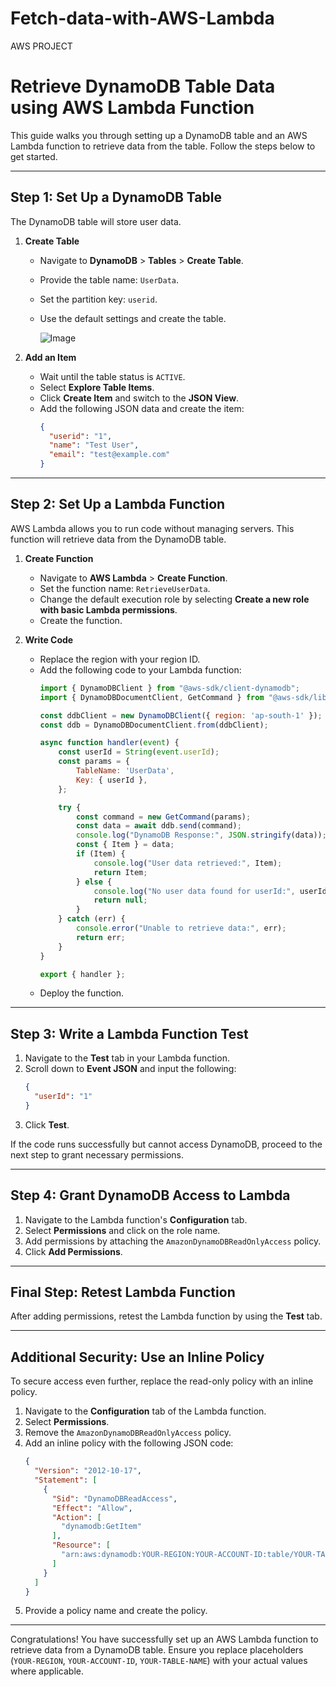 # Fetch-data-with-AWS-Lambda
AWS PROJECT

# Retrieve DynamoDB Table Data using AWS Lambda Function

This guide walks you through setting up a DynamoDB table and an AWS Lambda function to retrieve data from the table. Follow the steps below to get started.

---

## Step 1: Set Up a DynamoDB Table
The DynamoDB table will store user data.

1. **Create Table**
   - Navigate to **DynamoDB** > **Tables** > **Create Table**.
   - Provide the table name: `UserData`.
   - Set the partition key: `userid`.
   - Use the default settings and create the table.

     ![Image](https://github.com/user-attachments/assets/33a15f64-38b7-488d-bcc2-c76ecfd69266)

2. **Add an Item**
   - Wait until the table status is `ACTIVE`.
   - Select **Explore Table Items**.
   - Click **Create Item** and switch to the **JSON View**.
   - Add the following JSON data and create the item:
     ```json
     {
       "userid": "1",
       "name": "Test User",
       "email": "test@example.com"
     }
     ```

---

## Step 2: Set Up a Lambda Function
AWS Lambda allows you to run code without managing servers. This function will retrieve data from the DynamoDB table.

1. **Create Function**
   - Navigate to **AWS Lambda** > **Create Function**.
   - Set the function name: `RetrieveUserData`.
   - Change the default execution role by selecting **Create a new role with basic Lambda permissions**.
   - Create the function.

2. **Write Code**
   - Replace the region with your region ID.
   - Add the following code to your Lambda function:
     ```javascript
     import { DynamoDBClient } from "@aws-sdk/client-dynamodb";
     import { DynamoDBDocumentClient, GetCommand } from "@aws-sdk/lib-dynamodb";

     const ddbClient = new DynamoDBClient({ region: 'ap-south-1' });
     const ddb = DynamoDBDocumentClient.from(ddbClient);

     async function handler(event) {
         const userId = String(event.userId);
         const params = {
             TableName: 'UserData',
             Key: { userId },
         };

         try {
             const command = new GetCommand(params);
             const data = await ddb.send(command);
             console.log("DynamoDB Response:", JSON.stringify(data));
             const { Item } = data;
             if (Item) {
                 console.log("User data retrieved:", Item);
                 return Item;
             } else {
                 console.log("No user data found for userId:", userId);
                 return null;
             }
         } catch (err) {
             console.error("Unable to retrieve data:", err);
             return err;
         }
     }

     export { handler };
     ```
   - Deploy the function.

---

## Step 3: Write a Lambda Function Test

1. Navigate to the **Test** tab in your Lambda function.
2. Scroll down to **Event JSON** and input the following:
   ```json
   {
     "userId": "1"
   }
   ```
3. Click **Test**.

If the code runs successfully but cannot access DynamoDB, proceed to the next step to grant necessary permissions.

---

## Step 4: Grant DynamoDB Access to Lambda

1. Navigate to the Lambda function's **Configuration** tab.
2. Select **Permissions** and click on the role name.
3. Add permissions by attaching the `AmazonDynamoDBReadOnlyAccess` policy.
4. Click **Add Permissions**.

---

## Final Step: Retest Lambda Function

After adding permissions, retest the Lambda function by using the **Test** tab.

---

## Additional Security: Use an Inline Policy
To secure access even further, replace the read-only policy with an inline policy.

1. Navigate to the **Configuration** tab of the Lambda function.
2. Select **Permissions**.
3. Remove the `AmazonDynamoDBReadOnlyAccess` policy.
4. Add an inline policy with the following JSON code:
   ```json
   {
     "Version": "2012-10-17",
     "Statement": [
       {
         "Sid": "DynamoDBReadAccess",
         "Effect": "Allow",
         "Action": [
           "dynamodb:GetItem"
         ],
         "Resource": [
           "arn:aws:dynamodb:YOUR-REGION:YOUR-ACCOUNT-ID:table/YOUR-TABLE-NAME"
         ]
       }
     ]
   }
   ```
5. Provide a policy name and create the policy.

---

Congratulations! You have successfully set up an AWS Lambda function to retrieve data from a DynamoDB table. Ensure you replace placeholders (`YOUR-REGION`, `YOUR-ACCOUNT-ID`, `YOUR-TABLE-NAME`) with your actual values where applicable.

